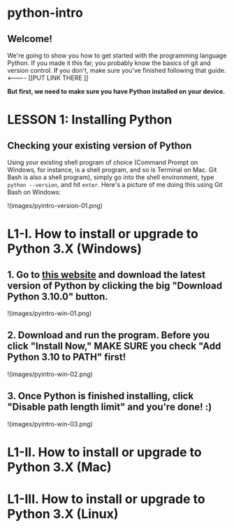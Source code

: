 # python-intro

## Welcome! 

We're going to show you how to get started with the programming language Python. If you made it this far, you probably know the basics of git and version control. If you don't, make sure you've finished following that guide. <---- [[PUT LINK THERE ]]


**But first, we need to make sure you have Python installed on your device.**


# LESSON 1: Installing Python

## Checking your existing version of Python

Using your existing shell program of choice (Command Prompt on Windows, for instance, is a shell program, and so is Terminal on Mac. Git Bash is also a shell program), simply go into the shell environment, type `python --version`, and hit `enter`. Here's a picture of me doing this using Git Bash on Windows:

!(images/pyintro-version-01.png)

# L1-I. How to install or upgrade to Python 3.X (Windows)


## 1. Go to [this website](https://www.python.org/downloads/) and download the latest version of Python by clicking the big "Download Python 3.10.0" button.

!(images/pyintro-win-01.png)

## 2. Download and run the program. Before you click "Install Now," MAKE SURE you check "Add Python 3.10 to PATH" first!

!(images/pyintro-win-02.png)

## 3. Once Python is finished installing, click "Disable path length limit" and you're done! :)

!(images/pyintro-win-03.png)



# L1-II. How to install or upgrade to Python 3.X (Mac)



# L1-III. How to install or upgrade to Python 3.X (Linux)
